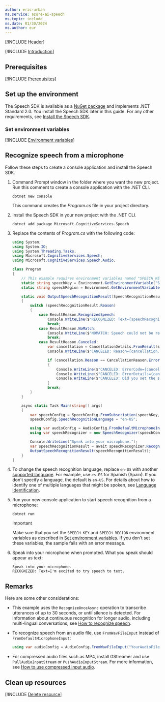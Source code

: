 ```yaml
---
author: eric-urban
ms.service: azure-ai-speech
ms.topic: include
ms.date: 01/30/2024
ms.author: eur
---
```


[!INCLUDE [Header](../../common/csharp.md)]

[!INCLUDE [Introduction](intro.md)]

## Prerequisites

[!INCLUDE [Prerequisites](../../common/azure-prerequisites.md)]

## Set up the environment

The Speech SDK is available as a [NuGet package](https://www.nuget.org/packages/Microsoft.CognitiveServices.Speech) and implements .NET Standard 2.0. You install the Speech SDK later in this guide. For any other requirements, see [Install the Speech SDK](../../../quickstarts/setup-platform.md?pivots=programming-language-csharp).

### Set environment variables

[!INCLUDE [Environment variables](../../common/environment-variables.md)]

## Recognize speech from a microphone

Follow these steps to create a console application and install the Speech SDK.

1. Command Prompt window in the folder where you want the new project. Run this comment to create a console application with the .NET CLI.

   ```dotnetcli
   dotnet new console
   ```

   This command creates the *Program.cs* file in your project directory.

1. Install the Speech SDK in your new project with the .NET CLI.

   ```dotnetcli
   dotnet add package Microsoft.CognitiveServices.Speech
   ```

1. Replace the contents of *Program.cs* with the following code:

   ```csharp
   using System;
   using System.IO;
   using System.Threading.Tasks;
   using Microsoft.CognitiveServices.Speech;
   using Microsoft.CognitiveServices.Speech.Audio;

   class Program 
   {
       // This example requires environment variables named "SPEECH_KEY" and "SPEECH_REGION"
       static string speechKey = Environment.GetEnvironmentVariable("SPEECH_KEY");
       static string speechRegion = Environment.GetEnvironmentVariable("SPEECH_REGION");

       static void OutputSpeechRecognitionResult(SpeechRecognitionResult speechRecognitionResult)
       {
           switch (speechRecognitionResult.Reason)
           {
               case ResultReason.RecognizedSpeech:
                   Console.WriteLine($"RECOGNIZED: Text={speechRecognitionResult.Text}");
                   break;
               case ResultReason.NoMatch:
                   Console.WriteLine($"NOMATCH: Speech could not be recognized.");
                   break;
               case ResultReason.Canceled:
                   var cancellation = CancellationDetails.FromResult(speechRecognitionResult);
                   Console.WriteLine($"CANCELED: Reason={cancellation.Reason}");

                   if (cancellation.Reason == CancellationReason.Error)
                   {
                       Console.WriteLine($"CANCELED: ErrorCode={cancellation.ErrorCode}");
                       Console.WriteLine($"CANCELED: ErrorDetails={cancellation.ErrorDetails}");
                       Console.WriteLine($"CANCELED: Did you set the speech resource key and region values?");
                   }
                   break;
           }
       }

       async static Task Main(string[] args)
       {
           var speechConfig = SpeechConfig.FromSubscription(speechKey, speechRegion);        
           speechConfig.SpeechRecognitionLanguage = "en-US";

           using var audioConfig = AudioConfig.FromDefaultMicrophoneInput();
           using var speechRecognizer = new SpeechRecognizer(speechConfig, audioConfig);

           Console.WriteLine("Speak into your microphone.");
           var speechRecognitionResult = await speechRecognizer.RecognizeOnceAsync();
           OutputSpeechRecognitionResult(speechRecognitionResult);
       }
   }
   ```

1. To change the speech recognition language, replace `en-US` with another [supported language](~/articles/ai-services/speech-service/language-support.md). For example, use `es-ES` for Spanish (Spain). If you don't specify a language, the default is `en-US`. For details about how to identify one of multiple languages that might be spoken, see [Language identification](~/articles/ai-services/speech-service/language-identification.md).

1. Run your new console application to start speech recognition from a microphone:

   ```console
   dotnet run
   ```

   > [!IMPORTANT]
   > Make sure that you set the `SPEECH_KEY` and `SPEECH_REGION` environment variables as described in [Set environment variables](#set-environment-variables). If you don't set these variables, the sample fails with an error message.

1. Speak into your microphone when prompted. What you speak should appear as text:

   ```output
   Speak into your microphone.
   RECOGNIZED: Text=I'm excited to try speech to text.
   ```

## Remarks

Here are some other considerations:

- This example uses the `RecognizeOnceAsync` operation to transcribe utterances of up to 30 seconds, or until silence is detected. For information about continuous recognition for longer audio, including multi-lingual conversations, see [How to recognize speech](~/articles/ai-services/speech-service/how-to-recognize-speech.md).
- To recognize speech from an audio file, use `FromWavFileInput` instead of `FromDefaultMicrophoneInput`:

   ```csharp
   using var audioConfig = AudioConfig.FromWavFileInput("YourAudioFile.wav");
   ```

- For compressed audio files such as MP4, install GStreamer and use `PullAudioInputStream` or `PushAudioInputStream`. For more information, see [How to use compressed input audio](~/articles/ai-services/speech-service/how-to-use-codec-compressed-audio-input-streams.md).

## Clean up resources

[!INCLUDE [Delete resource](../../common/delete-resource.md)]
